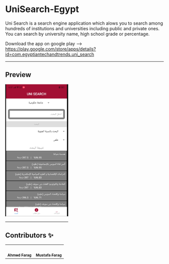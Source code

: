 # UniSearch-Egypt

Uni Search is a search engine application which alows you to search among hundreds of institutions and universities including public and private ones.
You can search by university name, high school grade or percentage.

Download the app on google play --> https://play.google.com/store/apps/details?id=com.egyptiantechandtrends.uni_search

---

## Preview

<div style="width:200px ; height:200px">

<img src="images/uniSearch.png" width="250" />


---

## Contributors ✨

<!-- ALL-CONTRIBUTORS-LIST:START - Do not remove or modify this section -->
<!-- prettier-ignore-start -->
<!-- markdownlint-disable -->
<table>
  <tr>
    <td align="center"><a href="https://github.com/ahmedfarag9"><img src="https://avatars3.githubusercontent.com/u/44787287?s=400&v=4" width="100px;" alt=""/><br /><sub><b>Ahmed Farag</b></sub></a><br /> </td>
    <td align="center"><a href="https://github.com/mustafafarag"><img src="https://avatars1.githubusercontent.com/u/33010860?s=400&v=4" width="100px;" alt=""/><br /><sub><b>Mustafa Farag</b></sub></a><br /> </td>
  </tr>
</table>

<!-- markdownlint-enable -->
<!-- prettier-ignore-end -->

<!-- ALL-CONTRIBUTORS-LIST:END -->
